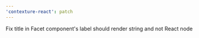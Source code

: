 ```yaml
---
'contexture-react': patch
---
```


Fix title in Facet component's label should render string and not React node
